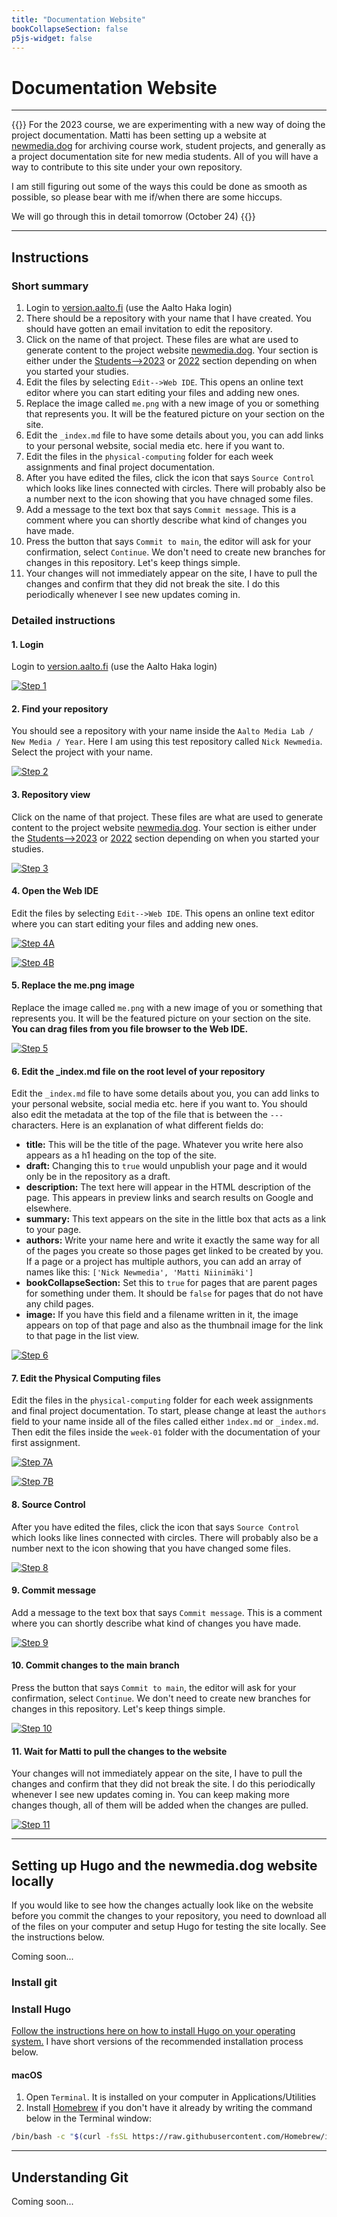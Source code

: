 ```yaml
---
title: "Documentation Website"
bookCollapseSection: false
p5js-widget: false
---
```


# Documentation Website

---

{{<hint info>}}
For the 2023 course, we are experimenting with a new way of doing the project documentation. Matti has been setting up a website at [newmedia.dog](https://newmedia.dog/) for archiving course work, student projects, and generally as a project documentation site for new media students. All of you will have a way to contribute to this site under your own repository.

I am still figuring out some of the ways this could be done as smooth as possible, so please bear with me if/when there are some hiccups.

We will go through this in detail tomorrow (October 24)
{{</hint>}}

--- 

## Instructions

### Short summary

1. Login to [version.aalto.fi](https://version.aalto.fi) (use the Aalto Haka login)
2. There should be a repository with your name that I have created. You should have gotten an email invitation to edit the repository.
3. Click on the name of that project. These files are what are used to generate content to the project website [newmedia.dog](https://newmedia.dog/). Your section is either under the [Students-->2023](https://newmedia.dog/students/2023/) or [2022](https://newmedia.dog/students/2022/) section depending on when you started your studies.
4. Edit the files by selecting `Edit-->Web IDE`. This opens an online text editor where you can start editing your files and adding new ones.
5. Replace the image called `me.png` with a new image of you or something that represents you. It will be the featured picture on your section on the site.
6. Edit the `_index.md` file to have some details about you, you can add links to your personal website, social media etc. here if you want to.
7. Edit the files in the `physical-computing` folder for each week assignments and final project documentation.
8. After you have edited the files, click the icon that says `Source Control` which looks like lines connected with circles. There will probably also be a number next to the icon showing that you have chnaged some files.
9. Add a message to the text box that says `Commit message`. This is a comment where you can shortly describe what kind of changes you have made.
10. Press the button that says `Commit to main`, the editor will ask for your confirmation, select `Continue`. We don't need to create new branches for changes in this repository. Let's keep things simple.
11. Your changes will not immediately appear on the site, I have to pull the changes and confirm that they did not break the site. I do this periodically whenever I see new updates coming in.

### Detailed instructions

#### 1. Login
Login to [version.aalto.fi](https://version.aalto.fi) (use the Aalto Haka login) 

[![Step 1](./images/step01.png)](./images/step01.png)

#### 2. Find your repository
You should see a repository with your name inside the `Aalto Media Lab / New Media / Year`. Here I am using this test repository called `Nick Newmedia`. Select the project with your name. 

[![Step 2](./images/step02.png)](./images/step02.png)

#### 3. Repository view
Click on the name of that project. These files are what are used to generate content to the project website [newmedia.dog](https://newmedia.dog/). Your section is either under the [Students-->2023](https://newmedia.dog/students/2023/) or [2022](https://newmedia.dog/students/2022/) section depending on when you started your studies.

[![Step 3](./images/step03.png)](./images/step03.png)

#### 4. Open the Web IDE

Edit the files by selecting `Edit-->Web IDE`. This opens an online text editor where you can start editing your files and adding new ones. 

[![Step 4A](./images/step04-a.png)](./images/step04-a.png)

[![Step 4B](./images/step04-b.png)](./images/step04-b.png)

#### 5. Replace the me.png image

Replace the image called `me.png` with a new image of you or something that represents you. It will be the featured picture on your section on the site. **You can drag files from you file browser to the Web IDE.**

[![Step 5](./images/step05.png)](./images/step05.png)

#### 6. Edit the _index.md file on the root level of your repository

Edit the `_index.md` file to have some details about you, you can add links to your personal website, social media etc. here if you want to. You should also edit the metadata at the top of the file that is between the `---` characters. Here is an explanation of what different fields do:

- **title:** This will be the title of the page. Whatever you write here also appears as a h1 heading on the top of the site.
- **draft:** Changing this to `true` would unpublish your page and it would only be in the repository as a draft.
- **description:** The text here will appear in the HTML description of the page. This appears in preview links and search results on Google and elsewhere.
- **summary:** This text appears on the site in the little box that acts as a link to your page.
- **authors:** Write your name here and write it exactly the same way for all of the pages you create so those pages get linked to be created by you. If a page or a project has multiple authors, you can add an array of names like this: `['Nick Newmedia', 'Matti Niinimäki']`
- **bookCollapseSection:** Set this to `true` for pages that are parent pages for something under them. It should be `false` for pages that do not have any child pages.
- **image:** If you have this field and a filename written in it, the image appears on top of that page and also as the thumbnail image for the link to that page in the list view.

[![Step 6](./images/step06.png)](./images/step06.png)

#### 7. Edit the Physical Computing files

Edit the files in the `physical-computing` folder for each week assignments and final project documentation. To start, please change at least the `authors` field to your name inside all of the files called either `ìndex.md` or `_index.md`. Then edit the files inside the `week-01` folder with the documentation of your first assignment.

[![Step 7A](./images/step07-a.png)](./images/step07-a.png)

[![Step 7B](./images/step07-b.png)](./images/step07-b.png)

#### 8. Source Control

After you have edited the files, click the icon that says `Source Control` which looks like lines connected with circles. There will probably also be a number next to the icon showing that you have changed some files.

[![Step 8](./images/step08.png)](./images/step08.png)

#### 9. Commit message

Add a message to the text box that says `Commit message`. This is a comment where you can shortly describe what kind of changes you have made.

[![Step 9](./images/step09.png)](./images/step09.png)

#### 10. Commit changes to the main branch

Press the button that says `Commit to main`, the editor will ask for your confirmation, select `Continue`. We don't need to create new branches for changes in this repository. Let's keep things simple.

[![Step 10](./images/step10.png)](./images/step10.png)

#### 11. Wait for Matti to pull the changes to the website

Your changes will not immediately appear on the site, I have to pull the changes and confirm that they did not break the site. I do this periodically whenever I see new updates coming in. You can keep making more changes though, all of them will be added when the changes are pulled.

[![Step 11](./images/step11.png)](./images/step11.png)

---

## Setting up Hugo and the newmedia.dog website locally

If you would like to see how the changes actually look like on the website before you commit the changes to your repository, you need to download all of the files on your computer and setup Hugo for testing the site locally. See the instructions below.

Coming soon...

### Install git

### Install Hugo

[Follow the instructions here on how to install Hugo on your operating system.](https://gohugo.io/installation/) I have short versions of the recommended installation process below.

#### macOS

1. Open `Terminal`. It is installed on your computer in Applications/Utilities 
2. Install [Homebrew](https://brew.sh/) if you don't have it already by writing the command below in the Terminal window:  
```zsh
/bin/bash -c "$(curl -fsSL https://raw.githubusercontent.com/Homebrew/install/HEAD/install.sh)"
```


---

## Understanding Git

Coming soon...